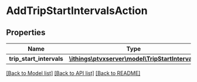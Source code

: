 # AddTripStartIntervalsAction

## Properties
Name | Type | Description | Notes
------------ | ------------- | ------------- | -------------
**trip_start_intervals** | [**\ithings\ptvxserver\model\TripStartInterval[]**](TripStartInterval.md) |  | [optional] 

[[Back to Model list]](../../README.md#documentation-for-models) [[Back to API list]](../../README.md#documentation-for-api-endpoints) [[Back to README]](../../README.md)

